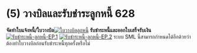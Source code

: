 # (5)    วางบิลและรับชำระลูกหนี้   628

  **จัดทำใบแจ้งหนี้/ใบวางบิล**[![ใบวางบิลลูกหนี้](http://www.smlaccount.com/manual/wp-content/uploads/2017/10/ใบวางบิลลูกหนี้.jpg)](http://www.smlaccount.com/manual/wp-content/uploads/2017/10/ใบวางบิลลูกหนี้.jpg)
    **รับชำระหนี้และออกใบเสร็จรับเงิน**[![รับชำระหนี้-ลูกหนี้-EP.1](http://www.smlaccount.com/manual/wp-content/uploads/2017/10/รับชำระหนี้-ลูกหนี้-EP.1.jpg)](http://www.smlaccount.com/manual/wp-content/uploads/2017/10/รับชำระหนี้-ลูกหนี้-EP.1.jpg)
    [![รับชำระหนี้-ลูกหนี้-EP.2](http://www.smlaccount.com/manual/wp-content/uploads/2017/10/รับชำระหนี้-ลูกหนี้-EP.2.jpg)](http://www.smlaccount.com/manual/wp-content/uploads/2017/10/รับชำระหนี้-ลูกหนี้-EP.2.jpg)     ระบบ SML
    นี้สามารถกำหนดได้อีกด้วยว่าต้องทำใบวางบิลก่อนรับชำระหนี้ทุกครั้งหรือไม่

